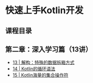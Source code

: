 # 快速上手Kotlin开发

## 课程目录


第二章：深入学习篇（13讲）
--------------------
* [13 | 解构：特殊的数据拆箱方式](src/jike/part2/lesson13)
* [14 | Kotlin的循环语法](src/jike/part2/lesson14)
* [15 | Kotlin海量的集合操作符](src/jike/part2/lesson14)